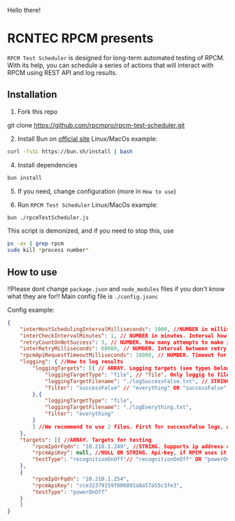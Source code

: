 Hello there!

# RCNTEC RPCM presents
`RPCM Test Scheduler` is designed for long-term automated testing of RPCM.
With its help, you can schedule a series of actions that will interact with RPCM using REST API 
and log results.

## Installation
1. Fork this repo

git clone https://github.com/rpcmpro/rpcm-test-scheduler.git

2. Install Bun on [official site](https://bun.sh/)
Linux/MacOs example:
```bash
curl -fsSL https://bun.sh/install | bash
```
4. Install dependencies
```bash
bun install
```
5. If you need, change configuration (more in `How to use`)
   
6. Run `RPCM Test Scheduler`
Linux/MacOs example:
```bash
bun ./rpcmTestScheduler.js
```
This script is demonized, and if you need to stop this, use
```bash
ps -ax | grep rpcm
sudo kill *process number*
```

## How to use
!!Please dont change `package.json` and `node_modules` files if you don't know what they are for!!
Main config file is `./config.jsonc`

Config example:
```JSON
{
    "interHostSchedulingIntervalMilliseconds": 1000, //NUMBER in milliseconds. Interval between requests for one host
    "interCheckIntervalMinutes": 1, // NUMBER in minutes. Interval how often to check group of hosts
    "retryCountOnNotSuccess": 3, // NUMBER. how many attempts to make if the check fails
    "interRetryMilliseconds": 60000, // NUMBER. Interval between retry if the check fails
    "rpcmApiRequestTimeoutMilliseconds": 10000, // NUMBER. Timeout for REST API requests
    "logging": { //How to log results
        "loggingTargets": [{ // ARRAY. Logging targets (see types below)
            "loggingTargetType": "file", // "file". Only loggig to files supported so far
            "loggingTargetFilename": "./logSuccessFalse.txt", // STRING (path). Log file location name and path
            "filter": "successFalse" // "everything" OR "successFalse" - for only unsuccessful (bad) logs. "everything" - for all logs
        },{
            "loggingTargetType": "file",
            "loggingTargetFilename": "./logEverything.txt",
            "filter": "everything"
        }
        ] //We recommend to use 2 files. First for successFalse logs, and second for all logs
    },
    "targets": [{ //ARRAY. Targets for testing
        "rpcmIpOrFqdn": "10.210.1.249", //STRING. Supports ip address or FQDN (interdevochka-rpcm.local)
        "rpcmApiKey": null, //NULL OR STRING. Api-key, if RPCM uses it. Check the module settings (Configuration -> API Service Settings -> "API Authentication" switch)
        "testType": "recognitionOnOff"// "recognitionOnOff" OR "powerOnOff"
    },
    {
        "rpcmIpOrFqdn": "10.210.1.254",
        "rpcmApiKey": "cce32379159f006091a8a57a55c3fe3",
        "testType": "powerOnOff"
    }
    ]
}
```

